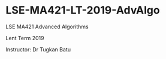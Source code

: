 # LSE-MA421-LT-2019-AdvAlgo
LSE MA421 Advanced Algorithms

Lent Term 2019

Instructor: Dr Tugkan Batu
